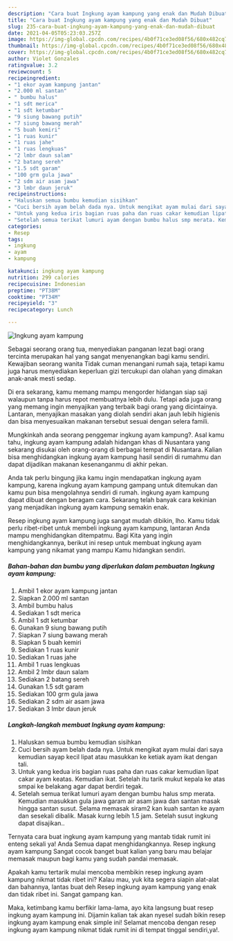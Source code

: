 ```yaml
---
description: "Cara buat Ingkung ayam kampung yang enak dan Mudah Dibuat"
title: "Cara buat Ingkung ayam kampung yang enak dan Mudah Dibuat"
slug: 235-cara-buat-ingkung-ayam-kampung-yang-enak-dan-mudah-dibuat
date: 2021-04-05T05:23:03.257Z
image: https://img-global.cpcdn.com/recipes/4b0f71ce3ed08f56/680x482cq70/ingkung-ayam-kampung-foto-resep-utama.jpg
thumbnail: https://img-global.cpcdn.com/recipes/4b0f71ce3ed08f56/680x482cq70/ingkung-ayam-kampung-foto-resep-utama.jpg
cover: https://img-global.cpcdn.com/recipes/4b0f71ce3ed08f56/680x482cq70/ingkung-ayam-kampung-foto-resep-utama.jpg
author: Violet Gonzales
ratingvalue: 3.2
reviewcount: 5
recipeingredient:
- "1 ekor ayam kampung jantan"
- "2.000 ml santan"
- " bumbu halus"
- "1 sdt merica"
- "1 sdt ketumbar"
- "9 siung bawang putih"
- "7 siung bawang merah"
- "5 buah kemiri"
- "1 ruas kunir"
- "1 ruas jahe"
- "1 ruas lengkuas"
- "2 lmbr daun salam"
- "2 batang sereh"
- "1.5 sdt garam"
- "100 grm gula jawa"
- "2 sdm air asam jawa"
- "3 lmbr daun jeruk"
recipeinstructions:
- "Haluskan semua bumbu kemudian sisihkan"
- "Cuci bersih ayam belah dada nya. Untuk mengikat ayam mulai dari saya kemudian sayap kecil lipat atau masukkan ke ketiak ayam ikat dengan tali."
- "Untuk yang kedua iris bagian ruas paha dan ruas cakar kemudian lipat cakar ayam keatas. Kemudian ikat. Setelah itu tarik mukut kepala ke atas smpai ke belakang agar dapat berdiri tegak."
- "Setelah semua terikat lumuri ayam dengan bumbu halus smp merata. Kemudian masukkan gula jawa garam air asam jawa dan santan masak hingga santan susut. Selama memasak siram2 kan kuah santan ke ayam dan sesekali dibalik. Masak kurng lebih 1.5 jam. Setelah susut ingkung dapat disajikan.."
categories:
- Resep
tags:
- ingkung
- ayam
- kampung

katakunci: ingkung ayam kampung 
nutrition: 299 calories
recipecuisine: Indonesian
preptime: "PT38M"
cooktime: "PT34M"
recipeyield: "3"
recipecategory: Lunch

---
```



![Ingkung ayam kampung](https://img-global.cpcdn.com/recipes/4b0f71ce3ed08f56/680x482cq70/ingkung-ayam-kampung-foto-resep-utama.jpg)

Sebagai seorang orang tua, menyediakan panganan lezat bagi orang tercinta merupakan hal yang sangat menyenangkan bagi kamu sendiri. Kewajiban seorang  wanita Tidak cuman menangani rumah saja, tetapi kamu juga harus menyediakan keperluan gizi tercukupi dan olahan yang dimakan anak-anak mesti sedap.

Di era  sekarang, kamu memang mampu mengorder hidangan siap saji walaupun tanpa harus repot membuatnya lebih dulu. Tetapi ada juga orang yang memang ingin menyajikan yang terbaik bagi orang yang dicintainya. Lantaran, menyajikan masakan yang diolah sendiri akan jauh lebih higienis dan bisa menyesuaikan makanan tersebut sesuai dengan selera famili. 



Mungkinkah anda seorang penggemar ingkung ayam kampung?. Asal kamu tahu, ingkung ayam kampung adalah hidangan khas di Nusantara yang sekarang disukai oleh orang-orang di berbagai tempat di Nusantara. Kalian bisa menghidangkan ingkung ayam kampung hasil sendiri di rumahmu dan dapat dijadikan makanan kesenanganmu di akhir pekan.

Anda tak perlu bingung jika kamu ingin mendapatkan ingkung ayam kampung, karena ingkung ayam kampung gampang untuk ditemukan dan kamu pun bisa mengolahnya sendiri di rumah. ingkung ayam kampung dapat dibuat dengan beragam cara. Sekarang telah banyak cara kekinian yang menjadikan ingkung ayam kampung semakin enak.

Resep ingkung ayam kampung juga sangat mudah dibikin, lho. Kamu tidak perlu ribet-ribet untuk membeli ingkung ayam kampung, lantaran Anda mampu menghidangkan ditempatmu. Bagi Kita yang ingin menghidangkannya, berikut ini resep untuk membuat ingkung ayam kampung yang nikamat yang mampu Kamu hidangkan sendiri.

<!--inarticleads1-->

##### Bahan-bahan dan bumbu yang diperlukan dalam pembuatan Ingkung ayam kampung:

1. Ambil 1 ekor ayam kampung jantan
1. Siapkan 2.000 ml santan
1. Ambil  bumbu halus
1. Sediakan 1 sdt merica
1. Ambil 1 sdt ketumbar
1. Gunakan 9 siung bawang putih
1. Siapkan 7 siung bawang merah
1. Siapkan 5 buah kemiri
1. Sediakan 1 ruas kunir
1. Sediakan 1 ruas jahe
1. Ambil 1 ruas lengkuas
1. Ambil 2 lmbr daun salam
1. Sediakan 2 batang sereh
1. Gunakan 1.5 sdt garam
1. Sediakan 100 grm gula jawa
1. Sediakan 2 sdm air asam jawa
1. Sediakan 3 lmbr daun jeruk




<!--inarticleads2-->

##### Langkah-langkah membuat Ingkung ayam kampung:

1. Haluskan semua bumbu kemudian sisihkan
1. Cuci bersih ayam belah dada nya. Untuk mengikat ayam mulai dari saya kemudian sayap kecil lipat atau masukkan ke ketiak ayam ikat dengan tali.
1. Untuk yang kedua iris bagian ruas paha dan ruas cakar kemudian lipat cakar ayam keatas. Kemudian ikat. Setelah itu tarik mukut kepala ke atas smpai ke belakang agar dapat berdiri tegak.
1. Setelah semua terikat lumuri ayam dengan bumbu halus smp merata. Kemudian masukkan gula jawa garam air asam jawa dan santan masak hingga santan susut. Selama memasak siram2 kan kuah santan ke ayam dan sesekali dibalik. Masak kurng lebih 1.5 jam. Setelah susut ingkung dapat disajikan..




Ternyata cara buat ingkung ayam kampung yang mantab tidak rumit ini enteng sekali ya! Anda Semua dapat menghidangkannya. Resep ingkung ayam kampung Sangat cocok banget buat kalian yang baru mau belajar memasak maupun bagi kamu yang sudah pandai memasak.

Apakah kamu tertarik mulai mencoba membikin resep ingkung ayam kampung nikmat tidak ribet ini? Kalau mau, yuk kita segera siapin alat-alat dan bahannya, lantas buat deh Resep ingkung ayam kampung yang enak dan tidak ribet ini. Sangat gampang kan. 

Maka, ketimbang kamu berfikir lama-lama, ayo kita langsung buat resep ingkung ayam kampung ini. Dijamin kalian tak akan nyesel sudah bikin resep ingkung ayam kampung enak simple ini! Selamat mencoba dengan resep ingkung ayam kampung nikmat tidak rumit ini di tempat tinggal sendiri,ya!.


